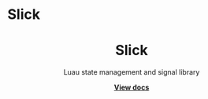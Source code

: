 # Slick
<div align="center">
	<h1>Slick</h1>
	<p>Luau state management and signal library</p>
	<a href="https://revvy02.github.io/Slick/"><strong>View docs</strong></a>
</div>
<!--moonwave-hide-before-this-line-->